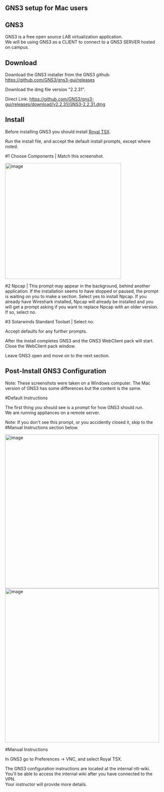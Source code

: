 GNS3 setup for Mac users
------------------------


GNS3
----

GNS3 is a free open source LAB virtualization application.  
We will be using GNS3 as a CLIENT to connect to a GNS3 SERVER hosted on campus.  

Download
--------

Download the GNS3 installer from the GNS3 github: https://github.com/GNS3/gns3-gui/releases

Download the dmg file version "2.2.31".

Direct Link: https://github.com/GNS3/gns3-gui/releases/download/v2.2.31/GNS3-2.2.31.dmg

Install
-------

Before installing GNS3 you should install [Royal TSX](https://github.com/divergence-wiki/ntt/blob/main/mac/royal-tsx-setup.md).  

Run the install file, and accept the default install prompts, except where noted.

#1 Choose Components | Match this screenshot.

<img width="376" alt="image" src="https://user-images.githubusercontent.com/102036007/163692222-c1be812b-d2e4-422a-90d9-4758f05059af.png">

#2 Npcap | This prompt may appear in the background, behind another application. If the installation seems to have stopped or paused, the prompt is waiting on you to make a section. Select yes to install Npcap. If you already have Wireshark installed, Npcap will already be installed and you will get a prompt asking if you want to replace Npcap with an older version. If so, select no.

#3 Solarwinds Standard Toolset | Select no.

Accept defaults for any further prompts.

After the install completes GNS3 and the GNS3 WebClient pack will start.  
Close the WebClient pack window.  

Leave GNS3 open and move on to the next section.  

Post-Install GNS3 Configuration
-------------------------------

Note: These screenshots were taken on a Windows computer. The Mac version of GNS3 has some differences but the content is the same.

#Default Instructions

The first thing you should see is a prompt for how GNS3 should run.   
We are running appliances on a remote server.  

Note: If you don't see this prompt, or you accidently closed it, skip to the #Manual Instructions section below.  

<img width="499" alt="image" src="https://user-images.githubusercontent.com/102036007/163692739-c40c3a95-845c-4ef7-a65b-518e147dd992.png">

<img width="500" alt="image" src="https://user-images.githubusercontent.com/102036007/163692766-9a43257c-c2de-41d9-b268-f3630067a289.png">

#Manual Instructions


In GNS3 go to Preferences -> VNC, and select Royal TSX.

The GNS3 configuration instructions are located at the internal ntt-wiki.  
You'll be able to access the internal wiki after you have connected to the VPN.  
Your instructor will provide more details.  
